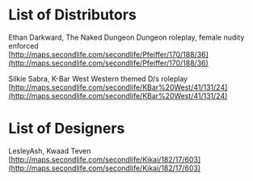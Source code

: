 # List of Distributors

Ethan Darkward, The Naked Dungeon
Dungeon roleplay, female nudity enforced  
[http://maps.secondlife.com/secondlife/Pfeiffer/170/188/36](http://maps.secondlife.com/secondlife/Pfeiffer/170/188/36)

Silkie Sabra, K-Bar West
Western themed D/s roleplay   
[http://maps.secondlife.com/secondlife/KBar%20West/41/131/24](http://maps.secondlife.com/secondlife/KBar%20West/41/131/24)

# List of Designers

LesleyAsh, Kwaad Teven  
[http://maps.secondlife.com/secondlife/Kikai/182/17/603](http://maps.secondlife.com/secondlife/Kikai/182/17/603)